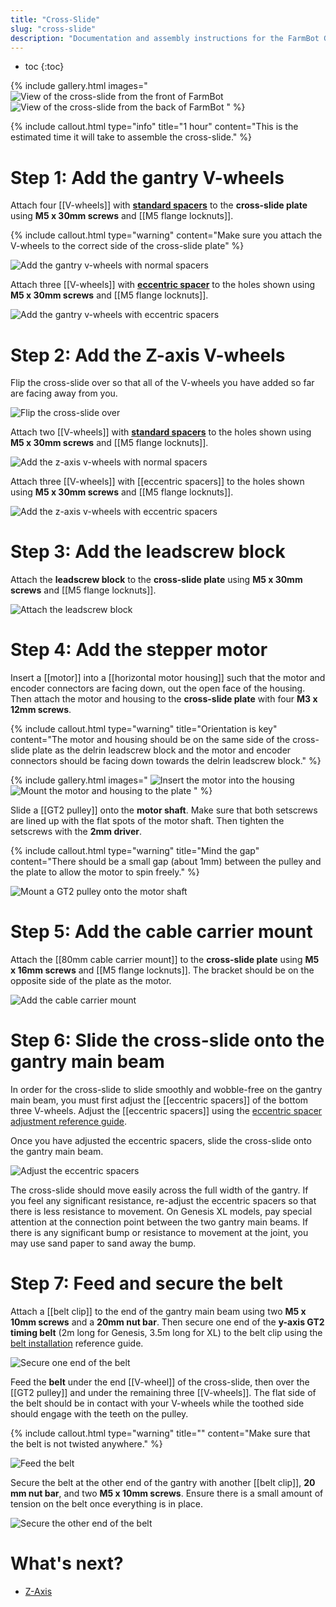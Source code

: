 ```yaml
---
title: "Cross-Slide"
slug: "cross-slide"
description: "Documentation and assembly instructions for the FarmBot Genesis cross-slide"
---
```


* toc
{:toc}

{% include gallery.html images="
![View of the cross-slide from the front of FarmBot](_images/cross-slide_1.png)
![View of the cross-slide from the back of FarmBot](_images/cross-slide_2.jpg)
" %}

{%
include callout.html
type="info"
title="1 hour"
content="This is the estimated time it will take to assemble the cross-slide."
%}

# Step 1: Add the gantry V-wheels

Attach four [[V-wheels]] with **[standard spacers](../bom/fasteners-and-hardware/spacer.md)** to the **cross-slide plate** using **M5 x 30mm screws** and [[M5 flange locknuts]].

{%
include callout.html
type="warning"
content="Make sure you attach the V-wheels to the correct side of the cross-slide plate"
%}

![Add the gantry v-wheels with normal spacers](_images/gantry_v-wheels_with_normal_spacers.jpg)

Attach three [[V-wheels]] with **[eccentric spacer](../bom/fasteners-and-hardware/eccentric-spacer.md)** to the holes shown using **M5 x 30mm screws** and [[M5 flange locknuts]].

![Add the gantry v-wheels with eccentric spacers](_images/cross_slide_with_gantry_v_wheels.jpg)

# Step 2: Add the Z-axis V-wheels

Flip the cross-slide over so that all of the V-wheels you have added so far are facing away from you.

![Flip the cross-slide over](_images/flip_the_cross-slide_over.jpg)

Attach two [[V-wheels]] with **[standard spacers](../bom/fasteners-and-hardware/spacer.md)** to the holes shown using **M5 x 30mm screws** and [[M5 flange locknuts]].

![Add the z-axis v-wheels with normal spacers](_images/cross_slide_with_z_axis_v_wheels_with_normal_spacers.jpg)

Attach three [[V-wheels]] with [[eccentric spacers]] to the holes shown using **M5 x 30mm screws** and [[M5 flange locknuts]].

![Add the z-axis v-wheels with eccentric spacers](_images/cross_slide_with_z_axis_v_wheels.jpg)

# Step 3: Add the leadscrew block

Attach the **leadscrew block** to the **cross-slide plate** using **M5 x 30mm screws** and [[M5 flange locknuts]].

![Attach the leadscrew block](_images/attach_the_leadscrew_block.png)

# Step 4: Add the stepper motor

Insert a [[motor]] into a [[horizontal motor housing]] such that the motor and encoder connectors are facing down, out the open face of the housing. Then attach the motor and housing to the **cross-slide plate** with four **M3 x 12mm screws**.

{%
include callout.html
type="warning"
title="Orientation is key"
content="The motor and housing should be on the same side of the cross-slide plate as the delrin leadscrew block and the motor and encoder connectors should be facing down towards the delrin leadscrew block."
%}

{% include gallery.html images="
![Insert the motor into the housing](_images/motor_in_housing.png)
![Mount the motor and housing to the plate](_images/cross_slide_with_motor.jpg)
" %}

Slide a [[GT2 pulley]] onto the **motor shaft**. Make sure that both setscrews are lined up with the flat spots of the motor shaft. Then tighten the setscrews with the **2mm driver**.

{%
include callout.html
type="warning"
title="Mind the gap"
content="There should be a small gap (about 1mm) between the pulley and the plate to allow the motor to spin freely."
%}

![Mount a GT2 pulley onto the motor shaft](_images/cross_slide_with_pulley.jpg)

# Step 5: Add the cable carrier mount

Attach the [[80mm cable carrier mount]] to the **cross-slide plate** using **M5 x 16mm screws** and [[M5 flange locknuts]]. The bracket should be on the opposite side of the plate as the motor.

![Add the cable carrier mount](_images/cross_slide_with_cc_mount.jpg)

# Step 6: Slide the cross-slide onto the gantry main beam

In order for the cross-slide to slide smoothly and wobble-free on the gantry main beam, you must first adjust the [[eccentric spacers]] of the bottom three V-wheels. Adjust the [[eccentric spacers]] using the [eccentric spacer adjustment reference guide](../extras/reference/eccentric-spacer-adjustment.md).

Once you have adjusted the eccentric spacers, slide the cross-slide onto the gantry main beam.

![Adjust the eccentric spacers](_images/cross_slide_on_gantry.png)

The cross-slide should move easily across the full width of the gantry. If you feel any significant resistance, re-adjust the eccentric spacers so that there is less resistance to movement. On Genesis XL models, pay special attention at the connection point between the two gantry main beams. If there is any significant bump or resistance to movement at the joint, you may use sand paper to sand away the bump.

# Step 7: Feed and secure the belt

Attach a [[belt clip]] to the end of the gantry main beam using two **M5 x 10mm screws** and a **20mm nut bar**. Then secure one end of the **y-axis GT2 timing belt** (2m long for Genesis, 3.5m long for XL) to the belt clip using the [belt installation](../extras/reference/belt-installation.md) reference guide.

![Secure one end of the belt](_images/y_axis_belt_beginning.png)

Feed the **belt** under the end [[V-wheel]] of the cross-slide, then over the [[GT2 pulley]] and under the remaining three [[V-wheels]]. The flat side of the belt should be in contact with your V-wheels while the toothed side should engage with the teeth on the pulley.

{%
include callout.html
type="warning"
title=""
content="Make sure that the belt is not twisted anywhere."
%}

![Feed the belt](_images/y_axis_belt_around_pulley.png)

Secure the belt at the other end of the gantry with another [[belt clip]], **20 mm nut bar**, and two **M5 x 10mm screws**. Ensure there is a small amount of tension on the belt once everything is in place.

![Secure the other end of the belt](_images/y_axis_belt_end.png)

# What's next?

 * [Z-Axis](z-axis.md)
